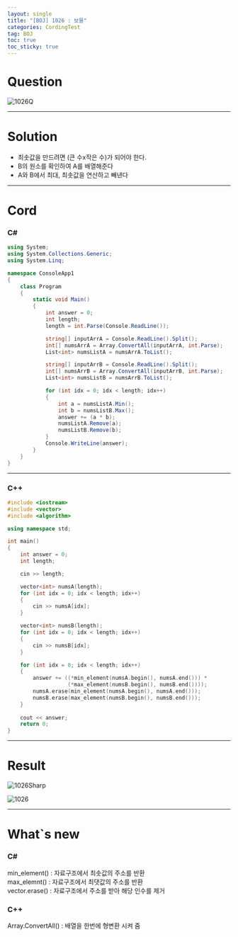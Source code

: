```yaml
---
layout: single
title: "[BOJ] 1026 : 보물"
categories: CordingTest
tag: BOJ
toc: true
toc_sticky: true
---
```


# Question
![1026Q](https://user-images.githubusercontent.com/97664446/169689975-3e130727-98b9-4b6a-b13d-a7e2871b3c17.PNG)
***

# Solution
- 최솟값을 만드려면 (큰 수x작은 수)가 되어야 한다.
- B의 원소를 확인하여 A를 배열해준다
- A와 B에서 최대, 최솟값을 연산하고 빼낸다
***

# Cord
### C#

```c#
using System;
using System.Collections.Generic;
using System.Linq;

namespace ConsoleApp1
{
    class Program
    {
        static void Main()
        {
            int answer = 0;
            int length;
            length = int.Parse(Console.ReadLine());

            string[] inputArrA = Console.ReadLine().Split();
            int[] numsArrA = Array.ConvertAll(inputArrA, int.Parse);
            List<int> numsListA = numsArrA.ToList();

            string[] inputArrB = Console.ReadLine().Split();
            int[] numsArrB = Array.ConvertAll(inputArrB, int.Parse);
            List<int> numsListB = numsArrB.ToList();

            for (int idx = 0; idx < length; idx++)
            {
                int a = numsListA.Min();
                int b = numsListB.Max();
                answer += (a * b);
                numsListA.Remove(a);
                numsListB.Remove(b);
            }
            Console.WriteLine(answer);
        }
    }
}
```
***

### C++

```c++
#include <iostream>
#include <vector>
#include <algorithm>

using namespace std;

int main()
{
    int answer = 0;
    int length;

    cin >> length;

    vector<int> numsA(length);
    for (int idx = 0; idx < length; idx++)
    {
        cin >> numsA[idx];
    }

    vector<int> numsB(length);
    for (int idx = 0; idx < length; idx++)
    {
        cin >> numsB[idx];
    }

    for (int idx = 0; idx < length; idx++)
    {
        answer += ((*min_element(numsA.begin(), numsA.end())) *
                   (*max_element(numsB.begin(), numsB.end())));
        numsA.erase(min_element(numsA.begin(), numsA.end()));
        numsB.erase(max_element(numsB.begin(), numsB.end()));
    }
    
    cout << answer;
    return 0;
}
```
***

# Result
![1026Sharp](https://user-images.githubusercontent.com/97664446/168412161-2f0d10f5-875f-4187-a0d5-d54190e01ec3.png)

![1026](https://user-images.githubusercontent.com/97664446/168412160-d60c0aa9-c26c-423c-b65d-20b3bf8d1e4e.PNG)

***

# What`s new
### C#
min_element() : 자료구조에서 최솟값의 주소를 반환 <br>
max_elemnt() : 자료구조에서 최댓값의 주소를 반환 <br>
vector.erase() : 자료구조에서 주소를 받아 해당 인수를 제거 <br>

### C++
Array.ConvertAll() : 배열을 한번에 형변환 시켜 줌 

